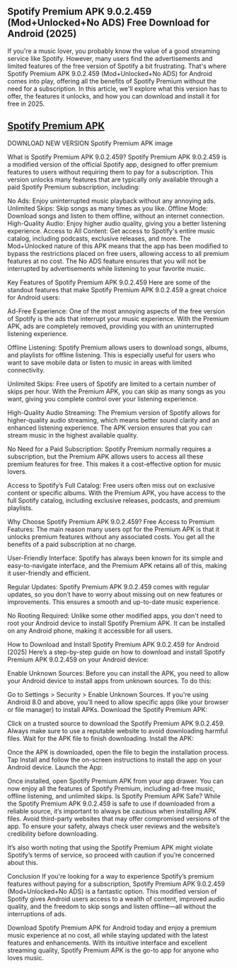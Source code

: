 ## Spotify Premium APK 9.0.2.459 (Mod+Unlocked+No ADS) Free Download for Android (2025)


If you're a music lover, you probably know the value of a good streaming service like Spotify. However, many users find the advertisements and limited features of the free version of Spotify a bit frustrating. That's where Spotify Premium APK 9.0.2.459 (Mod+Unlocked+No ADS) for Android comes into play, offering all the benefits of Spotify Premium without the need for a subscription. In this article, we'll explore what this version has to offer, the features it unlocks, and how you can download and install it for free in 2025.

## [ Spotify Premium APK ](http://apktik.xyz/spotify-premium-apk-latest-version-modunlockedno-ads-free-download-for-android-2025/)

DOWNLOAD NEW VERSION Spotify Premium APK
image

What is Spotify Premium APK 9.0.2.459?
Spotify Premium APK 9.0.2.459 is a modified version of the official Spotify app, designed to offer premium features to users without requiring them to pay for a subscription. This version unlocks many features that are typically only available through a paid Spotify Premium subscription, including:

No Ads: Enjoy uninterrupted music playback without any annoying ads.
Unlimited Skips: Skip songs as many times as you like.
Offline Mode: Download songs and listen to them offline, without an internet connection.
High-Quality Audio: Enjoy higher audio quality, giving you a better listening experience.
Access to All Content: Get access to Spotify's entire music catalog, including podcasts, exclusive releases, and more.
The Mod+Unlocked nature of this APK means that the app has been modified to bypass the restrictions placed on free users, allowing access to all premium features at no cost. The No ADS feature ensures that you will not be interrupted by advertisements while listening to your favorite music.

Key Features of Spotify Premium APK 9.0.2.459
Here are some of the standout features that make Spotify Premium APK 9.0.2.459 a great choice for Android users:

Ad-Free Experience: One of the most annoying aspects of the free version of Spotify is the ads that interrupt your music experience. With the Premium APK, ads are completely removed, providing you with an uninterrupted listening experience.

Offline Listening: Spotify Premium allows users to download songs, albums, and playlists for offline listening. This is especially useful for users who want to save mobile data or listen to music in areas with limited connectivity.

Unlimited Skips: Free users of Spotify are limited to a certain number of skips per hour. With the Premium APK, you can skip as many songs as you want, giving you complete control over your listening experience.

High-Quality Audio Streaming: The Premium version of Spotify allows for higher-quality audio streaming, which means better sound clarity and an enhanced listening experience. The APK version ensures that you can stream music in the highest available quality.

No Need for a Paid Subscription: Spotify Premium normally requires a subscription, but the Premium APK allows users to access all these premium features for free. This makes it a cost-effective option for music lovers.

Access to Spotify’s Full Catalog: Free users often miss out on exclusive content or specific albums. With the Premium APK, you have access to the full Spotify catalog, including exclusive releases, podcasts, and premium playlists.

Why Choose Spotify Premium APK 9.0.2.459?
Free Access to Premium Features: The main reason many users opt for the Premium APK is that it unlocks premium features without any associated costs. You get all the benefits of a paid subscription at no charge.

User-Friendly Interface: Spotify has always been known for its simple and easy-to-navigate interface, and the Premium APK retains all of this, making it user-friendly and efficient.

Regular Updates: Spotify Premium APK 9.0.2.459 comes with regular updates, so you don’t have to worry about missing out on new features or improvements. This ensures a smooth and up-to-date music experience.

No Rooting Required: Unlike some other modified apps, you don't need to root your Android device to install Spotify Premium APK. It can be installed on any Android phone, making it accessible for all users.

How to Download and Install Spotify Premium APK 9.0.2.459 for Android (2025)
Here’s a step-by-step guide on how to download and install Spotify Premium APK 9.0.2.459 on your Android device:

Enable Unknown Sources: Before you can install the APK, you need to allow your Android device to install apps from unknown sources. To do this:

Go to Settings > Security > Enable Unknown Sources.
If you're using Android 8.0 and above, you’ll need to allow specific apps (like your browser or file manager) to install APKs.
Download the Spotify Premium APK:

Click on a trusted source to download the Spotify Premium APK 9.0.2.459. Always make sure to use a reputable website to avoid downloading harmful files.
Wait for the APK file to finish downloading.
Install the APK:

Once the APK is downloaded, open the file to begin the installation process.
Tap Install and follow the on-screen instructions to install the app on your Android device.
Launch the App:

Once installed, open Spotify Premium APK from your app drawer.
You can now enjoy all the features of Spotify Premium, including ad-free music, offline listening, and unlimited skips.
Is Spotify Premium APK Safe?
While the Spotify Premium APK 9.0.2.459 is safe to use if downloaded from a reliable source, it’s important to always be cautious when installing APK files. Avoid third-party websites that may offer compromised versions of the app. To ensure your safety, always check user reviews and the website’s credibility before downloading.

It’s also worth noting that using the Spotify Premium APK might violate Spotify’s terms of service, so proceed with caution if you’re concerned about this.

Conclusion
If you're looking for a way to experience Spotify’s premium features without paying for a subscription, Spotify Premium APK 9.0.2.459 (Mod+Unlocked+No ADS) is a fantastic option. This modified version of Spotify gives Android users access to a wealth of content, improved audio quality, and the freedom to skip songs and listen offline—all without the interruptions of ads.

Download Spotify Premium APK for Android today and enjoy a premium music experience at no cost, all while staying updated with the latest features and enhancements. With its intuitive interface and excellent streaming quality, Spotify Premium APK is the go-to app for anyone who loves music.

